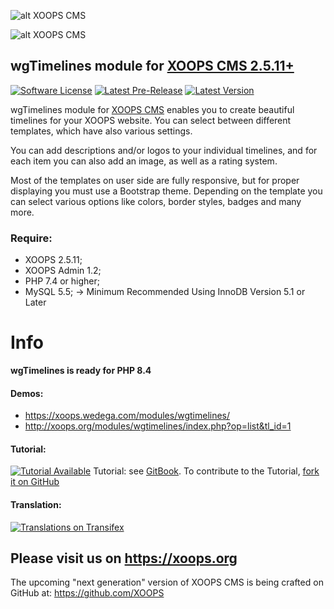 ![alt XOOPS CMS](http://xoops.org/images/logoXoops4GithubRepository.png)

![alt XOOPS CMS](https://xoops.org/images/logoXoopsPhp8.png)

## wgTimelines module for  [XOOPS CMS 2.5.11+](https://xoops.org)

[![Software License](https://img.shields.io/badge/license-GPL-brightgreen.svg?style=flat)](LICENSE)
[![Latest Pre-Release](https://img.shields.io/github/tag/ggoffy/wgtimelines.svg?style=flat)](https://github.com/ggoffy/wgtimelines/tags/)
[![Latest Version](https://img.shields.io/github/release/ggoffy/wgtimelines.svg?style=flat)](https://github.com/ggoffy/wgtimelines/releases/)

wgTimelines module for [XOOPS CMS](https://xoops.org) enables you to create beautiful timelines for your XOOPS website. You can select between different templates, which have also various settings.

You can add descriptions and/or logos to your individual timelines, and for each item you can also add an image, as well as a rating system.
                                                                                                                       
Most of the templates on user side are fully responsive, but for proper displaying you must use a Bootstrap theme. Depending on the template you can select various options like colors, border styles, badges and many more.
                                                                                                                       
### Require:
- XOOPS 2.5.11;
- XOOPS Admin 1.2;
- PHP 7.4 or higher;
- MySQL 5.5; -> Minimum Recommended Using InnoDB Version 5.1 or Later

# Info

**wgTimelines is ready for PHP 8.4**

#### Demos: 
* https://xoops.wedega.com/modules/wgtimelines/
* http://xoops.org/modules/wgtimelines/index.php?op=list&tl_id=1

#### Tutorial:
[![Tutorial Available](https://xoops.org/images/tutorial-available-blue.svg)](https://app.gitbook.com/@xoops/s/wgtimelines-tutorial/) Tutorial: see [GitBook](https://app.gitbook.com/@xoops/s/wgtimelines-tutorial/).
To contribute to the Tutorial, [fork it on GitHub](https://github.com/XoopsDocs/wgtimelines-tutorial)

#### Translation:
[![Translations on Transifex](https://xoops.org/images/translations-transifex-blue.svg)](https://www.transifex.com/xoops)

## Please visit us on https://xoops.org

The upcoming "next generation" version of XOOPS CMS is being crafted on GitHub at: https://github.com/XOOPS
